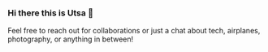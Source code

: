 ### Hi there  this is Utsa 👋

<!--
**geggenpress4231/geggenpress4231** is a ✨ _special_ ✨ repository because its `README.md` (this file) appears on your GitHub profile.

Here are some ideas to get you started:

- 🔭 I’m currently unleashing my full-stack superpowers at MIREMS Ltd., crafting and improving interfaces and streamlining data flows
- 🌱 Expanding my brain with Machine Learning, diving deep into the neural network abyss with TensorFlow & PyTorch.
- 👯 Looking to collaborate on innovative projects that challenge the status quo in tech.
- 💬 Ask me about Data Analytics, Python, Java, and brewing the perfect cup of coffee ☕.
- 📫 How to reach me: ami.utsarabbani@gmail.com
- 😄 Pronouns: He/Him
- ⚡ Fun fact: Apart from coding, I'm a photographer and airplanes geek.
-->

Feel free to reach out for collaborations or just a chat about tech, airplanes, photography, or anything in between!
